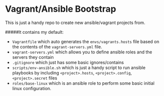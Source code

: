 # Vagrant/Ansible Bootstrap
This is just a handy repo to create new ansible/vagrant projects from.

#####It contains my default:
- ```Vagrantfile``` which auto generates the ```envs/vagrants.hosts``` file based on the contents of the ```vagrant-servers.yml``` file.
- ```vagrant-servers.yml``` which allows you to define ansible roles and the servers they contain
- ```.gitignore``` which just has some basic ignores/contains
- ```scripts/env-ansible.sh``` which is just a handy script to run ansible playbooks by including ```<project>.hosts```, ```<project>.config```, ```<project>.secret``` files
- ```roles/base-linux``` which is an ansible role to perform some basic initial linux configuration.
